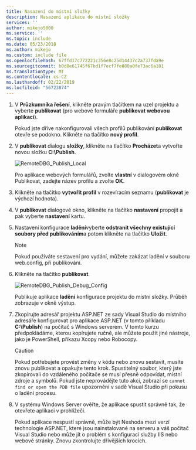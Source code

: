 ```yaml
---
title: Nasazení do místní složky
description: Nasazení aplikace do místní složky
services: ''
author: mikejo5000
ms.service: ''
ms.topic: include
ms.date: 05/23/2018
ms.author: mikejo
ms.custom: include file
ms.openlocfilehash: 67ffd17c772221c356e8c25d14437c2a737fda9e
ms.sourcegitcommit: b0d8e61745f67bd1f7ecf7fe080a0fe73ac6a181
ms.translationtype: MT
ms.contentlocale: cs-CZ
ms.lasthandoff: 02/22/2019
ms.locfileid: "56723874"
---
```

1. V **Průzkumníka řešení**, klikněte pravým tlačítkem na uzel projektu a vyberte **publikovat** (pro webové formuláře **publikovat webovou aplikaci**).

    Pokud jste dříve nakonfigurovali všech profilů publikování **publikovat** otevře se podokno. Klikněte na tlačítko **nový profil**.

1. V **publikovat** dialogu **složky**, klikněte na tlačítko **Procházet**a vytvořte novou složku **C:\Publish**.

    ![RemoteDBG_Publish_Local](../media/remotedbg_publish_local.png "RemoteDBG_Publish_Local")

    Pro aplikace webových formulářů, zvolte **vlastní** v dialogovém okně Publikovat, zadejte název profilu a zvolte **OK**.

1. Klikněte na tlačítko **vytvořit profil** v rozevíracím seznamu (**publikovat** je výchozí hodnota).

1. V **publikovat** dialogové okno, klikněte na tlačítko **nastavení** propojit a pak vyberte **nastavení** kartu.

1. Nastavení konfigurace **ladění**vyberte **odstranit všechny existující soubory před publikováním**a potom klikněte na tlačítko **Uložit**.

    > [!NOTE]
    > Pokud používáte sestavení pro vydání, můžete zakázat ladění v souboru web.config, při publikování.

1. Klikněte na tlačítko **publikovat**.

    ![RemoteDBG_Publish_Debug_Config](../media/remotedbg_publish_debug_config.png "RemoteDBG_Publish_Debug_Config")

    Publikuje aplikace **ladění** konfigurace projektu do místní složky. Průběh zobrazuje v okně výstup.

1. Zkopírujte adresář projektu ASP.NET ze sady Visual Studio do místního adresáře konfigurovat pro aplikace ASP.NET (v tomto příkladu **C:\Publish**) na počítač s Windows serverem. V tomto kurzu předpokládáme, kterou kopírujete ručně, ale můžete použít jiné nástroje, jako je PowerShell, příkazu Xcopy nebo Robocopy.

    > [!CAUTION]
    >  Pokud potřebujete provést změny v kódu nebo znovu sestavit, musíte znovu publikovat a opakujte tento krok. Spustitelný soubor, který jste zkopírovali do vzdáleného počítače se musí přesně odpovídat, místní zdroje a symbolů.    Pokud jste neprovádějte tuto akci, zobrazí se `cannot find or open the PDB file` upozornění v sadě Visual Studio při pokusu o ladění procesu.

1. V systému Windows Server ověřte, že aplikace spustit správně tak, že otevřete aplikaci v prohlížeči.

    Pokud aplikace nespustí správně, může být Neshoda mezi verzí technologie ASP.NET, které jsou nainstalované na serveru a váš počítač Visual Studio nebo může jít o problém s konfigurací služby IIS nebo webové stránky. Znovu zkontrolujte dřívějších krocích.
